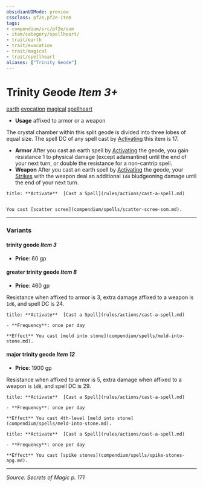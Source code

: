 ```yaml
---
obsidianUIMode: preview
cssclass: pf2e,pf2e-item
tags:
- compendium/src/pf2e/som
- item/category/spellheart/
- trait/earth
- trait/evocation
- trait/magical
- trait/spellheart
aliases: ["Trinity Geode"]
---
```

# Trinity Geode *Item 3+*  
[earth](earth.md "Earth Energy & Element Trait")  [evocation](evocation.md "Evocation School Trait")  [magical](magical.md "Magical Item Trait")  [spellheart](spellheart-som.md "Spellheart Equipment Trait")  

- **Usage** affixed to armor or a weapon

The crystal chamber within this split geode is divided into three lobes of equal size. The spell DC of any spell cast by [Activating](activate-an-item.md) this item is 17.

- **Armor** After you cast an earth spell by [Activating](activate-an-item.md) the geode, you gain resistance 1 to physical damage (except adamantine) until the end of your next turn, or double the resistance for a non-cantrip spell.
- **Weapon** After you cast an earth spell by [Activating](activate-an-item.md) the geode, your [Strikes](strike.md) with the weapon deal an additional `1d4` bludgeoning damage until the end of your next turn.

```ad-embed-ability
title: **Activate**  [Cast a Spell](rules/actions/cast-a-spell.md)


You cast [scatter scree](compendium/spells/scatter-scree-som.md).
```

---

### Variants

#### trinity geode *Item 3*

- **Price**: 60 gp

#### greater trinity geode *Item 8*

- **Price**: 460 gp

Resistance when affixed to armor is 3, extra damage affixed to a weapon is `1d6`, and spell DC is 24.

```ad-embed-ability
title: **Activate**  [Cast a Spell](rules/actions/cast-a-spell.md)

- **Frequency**: once per day

**Effect** You cast [meld into stone](compendium/spells/meld-into-stone.md).
```

#### major trinity geode *Item 12*

- **Price**: 1900 gp

Resistance when affixed to armor is 5, extra damage when affixed to a weapon is `1d8`, and spell DC is 29.

```ad-embed-ability
title: **Activate**  [Cast a Spell](rules/actions/cast-a-spell.md)

- **Frequency**: once per day

**Effect** You cast 4th-level [meld into stone](compendium/spells/meld-into-stone.md).
```

```ad-embed-ability
title: **Activate**  [Cast a Spell](rules/actions/cast-a-spell.md)

- **Frequency**: once per day

**Effect** You cast [spike stones](compendium/spells/spike-stones-apg.md).
```

---
*Source: Secrets of Magic p. 171*